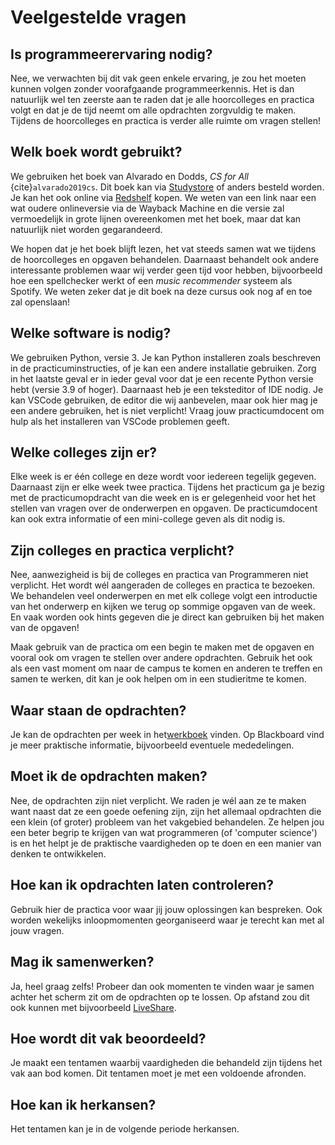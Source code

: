 # Veelgestelde vragen

## Is programmeerervaring nodig?

Nee, we verwachten bij dit vak geen enkele ervaring, je zou het moeten kunnen volgen zonder voorafgaande programmeerkennis. Het is dan natuurlijk wel ten zeerste aan te raden dat je alle hoorcolleges en practica volgt en dat je de tijd neemt om alle opdrachten zorgvuldig te maken. Tijdens de hoorcolleges en practica is verder alle ruimte om vragen stellen!

## Welk boek wordt gebruikt?

We gebruiken het boek van Alvarado en Dodds, *CS for All* {cite}`alvarado2019cs`. Dit boek kan via [Studystore](https://www.studystore.nl/) of anders besteld worden. Je kan het ook online via [Redshelf](https://www.redshelf.com/) kopen. We weten van een link naar een wat oudere onlineversie via de Wayback Machine en die versie zal vermoedelijk in grote lijnen overeenkomen met het boek, maar dat kan natuurlijk niet worden gegarandeerd.

We hopen dat je het boek blijft lezen, het vat steeds samen wat we tijdens de hoorcolleges en opgaven behandelen. Daarnaast behandelt ook andere interessante problemen waar wij verder geen tijd voor hebben, bijvoorbeeld hoe een spellchecker werkt of een *music recommender* systeem als Spotify. We weten zeker dat je dit boek na deze cursus ook nog af en toe zal openslaan!

## Welke software is nodig?

We gebruiken Python, versie 3. Je kan Python installeren zoals beschreven in de practicuminstructies, of je kan een andere installatie gebruiken. Zorg in het laatste geval er in ieder geval voor dat je een recente Python versie hebt (versie 3.9 of hoger). Daarnaast heb je een teksteditor of IDE nodig. Je kan VSCode gebruiken, de editor die wij aanbevelen, maar ook hier mag je een andere gebruiken, het is niet verplicht! Vraag jouw practicumdocent om hulp als het installeren van VSCode problemen geeft.

## Welke colleges zijn er?

Elke week is er één college en deze wordt voor iedereen tegelijk gegeven. Daarnaast zijn er elke week twee practica. Tijdens het practicum ga je bezig met de practicumopdracht van die week en is er gelegenheid voor het het stellen van vragen over de onderwerpen en opgaven. De practicumdocent kan ook extra informatie of een mini-college geven als dit nodig is.

## Zijn colleges en practica verplicht?

Nee, aanwezigheid is bij de colleges en practica van Programmeren niet verplicht. Het wordt wél aangeraden de colleges en practica te bezoeken. We behandelen veel onderwerpen en met elk college volgt een introductie van het onderwerp en kijken we terug op sommige opgaven van de week. En vaak worden ook hints gegeven die je direct kan gebruiken bij het maken van de opgaven!

Maak gebruik van de practica om een begin te maken met de opgaven en vooral ook om vragen te stellen over andere opdrachten. Gebruik het ook als een vast moment om naar de campus te komen en anderen te treffen en samen te werken, dit kan je ook helpen om in een studieritme te komen.

## Waar staan de opdrachten?

Je kan de opdrachten per week in het[werkboek](https://hanze-hbo-ict.github.io/programmeren/) vinden. Op Blackboard vind je meer praktische informatie, bijvoorbeeld eventuele mededelingen.

## Moet ik de opdrachten maken?

Nee, de opdrachten zijn niet verplicht. We raden je wél aan ze te maken want naast dat ze een goede oefening zijn, zijn het allemaal opdrachten die een klein (of groter) probleem van het vakgebied behandelen. Ze helpen jou een beter begrip te krijgen van wat programmeren (of 'computer science') is en het helpt je de praktische vaardigheden op te doen en een manier van denken te ontwikkelen.

## Hoe kan ik opdrachten laten controleren?

Gebruik hier de practica voor waar jij jouw oplossingen kan bespreken. Ook worden wekelijks inloopmomenten georganiseerd waar je terecht kan met al jouw vragen.

## Mag ik samenwerken?

Ja, heel graag zelfs! Probeer dan ook momenten te vinden waar je samen achter het scherm zit om de opdrachten op te lossen. Op afstand zou dit ook kunnen met bijvoorbeeld [LiveShare](https://code.visualstudio.com/learn/collaboration/live-share).

## Hoe wordt dit vak beoordeeld?

Je maakt een tentamen waarbij vaardigheden die behandeld zijn tijdens het vak aan bod komen. Dit tentamen moet je met een voldoende afronden.

## Hoe kan ik herkansen?

Het tentamen kan je in de volgende periode herkansen.
